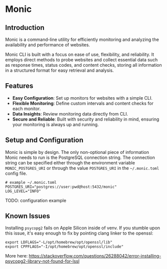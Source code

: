 # Monic

## Introduction

Monic is a command-line utility for efficiently monitoring and analyzing the availability and performance of websites.

Monic CLI is built with a focus on ease of use, flexibility, and reliability. It employs direct methods to probe websites and collect essential data such as response times, status codes, and content checks, storing all information in a structured format for easy retrieval and analysis.

## Features

- **Easy Configuration**: Set up monitors for websites with a simple CLI.
- **Flexible Monitoring**: Define custom intervals and content checks for each monitor.
- **Data Insights**: Review monitoring data directly from CLI.
- **Secure and Reliable**: Built with security and reliability in mind, ensuring your monitoring is always up and running.

## Setup and Configuration

Monic is simple by design. The only non-optional piece of information Monic needs to run is the PostgreSQL connection string.
The connection string can be specified either through the environment variable `MONIC_POSTGRES_URI` or through the value `POSTGRES_URI` in the `~/.monic.toml` config file.

```
# example ~/.monic.toml
POSTGRES_URI="postgres://user:pwd@host:5432/monic"
LOG_LEVEL="INFO"
```

TODO: configuration example

## Known Issues

Installing `psycopg2` fails on Apple Silicon inside of venv. If you stumble upon this issue, it's easy enough to fix by pointing clang linker to the openssl:

```
export LDFLAGS="-L/opt/homebrew/opt/openssl/lib"
export CPPFLAGS="-I/opt/homebrew/opt/openssl/include"
```

More here: https://stackoverflow.com/questions/26288042/error-installing-psycopg2-library-not-found-for-lssl